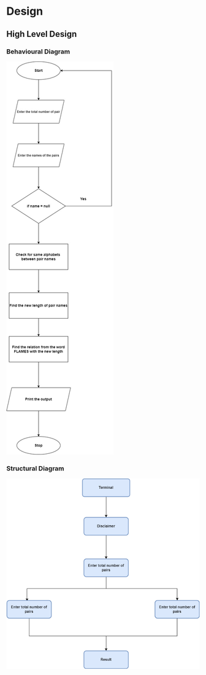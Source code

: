 # Design
## High Level Design
### Behavioural Diagram

![enter image description here](https://github.com/ReganJon/M1_Game_FLAMES/blob/main/2_Design/HLD1.jpg)

### Structural Diagram

![enter image description here](https://github.com/ReganJon/M1_Game_FLAMES/blob/main/2_Design/HLD2.png)
